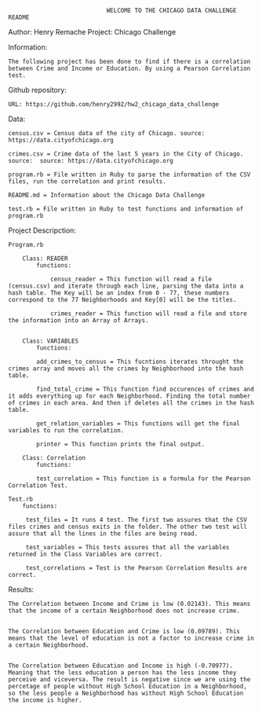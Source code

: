 								WELCOME TO THE CHICAGO DATA CHALLENGE README

Author: Henry Remache
Project: Chicago Challenge

Information:

	The following project has been done to find if there is a correlation between Crime and Income or Education. By using a Pearson Correlation test.

Github repository: 

	URL: https://github.com/henry2992/hw2_chicago_data_challenge

Data:

	census.csv = Census data of the city of Chicago. source: https://data.cityofchicago.org

	crimes.csv = Crime data of the last 5 years in the City of Chicago. source:  source: https://data.cityofchicago.org

	program.rb = File written in Ruby to parse the information of the CSV files, run the correlation and print results.

	README.md = Information about the Chicago Data Challenge

	test.rb = File written in Ruby to test functions and information of program.rb

Project Descripction:
	
	Program.rb

		Class: READER 
			functions:

				census_reader = This function will read a file (census.csv) and iterate through each line, parsing the data into a hash table. The Key will be an index from 0 - 77, these numbers correspond to the 77 Neighborhoods and Key[0] will be the titles.

				crimes_reader = This function will read a file and store the information into an Array of Arrays. 
		
		
		Class: VARIABLES
			functions:

			add_crimes_to_census = This fucntions iterates throught the crimes array and moves all the crimes by Neighborhood into the hash table.

			find_total_crime = This function find occurences of crimes and it adds everything up for each Neighborhood. Finding the total number of crimes in each area. And then if deletes all the crimes in the hash table.

			get_relation_variables = This functions will get the final variables to run the correlation.

			printer = This function prints the final output.

		Class: Correlation 
			functions:

			test_correlation = This function is a formula for the Pearson Correlation Test.

	Test.rb
		functions:

		 test_files = It runs 4 test. The first two assures that the CSV files crimes and census exits in the folder. The other two test will assure that all the lines in the files are being read.

		 test_variables = This tests assures that all the variables returned in the Class Variables are correct.

		 test_correlations = Test is the Pearson Correlation Results are correct.


Results:

	The Correlation between Income and Crime is low (0.02143). This means that the income of a certain Neighborhood does not increase crime.
	

	The Correlation between Education and Crime is low (0.09789). This means that the level of education is not a factor to increase crime in a certain Neighborhood.
	

	The Correlation between Education and Income is high (-0.70977). Meaning that the less education a person has the less income they perceive and viceversa. The result is negative since we are using the percetage of people without High School Education in a Neighborhood, so the less people a Neighborhood has without High School Education the income is higher.







	